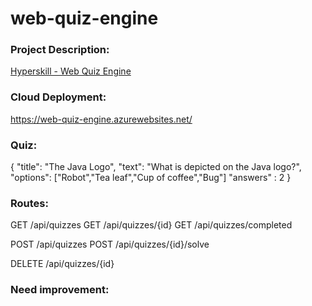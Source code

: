 # web-quiz-engine

### Project Description:
[Hyperskill - Web Quiz Engine](https://hyperskill.org/projects/91?track=1)

### Cloud Deployment:
https://web-quiz-engine.azurewebsites.net/

### Quiz:
{
  "title": "The Java Logo",
  "text": "What is depicted on the Java logo?",
  "options": ["Robot","Tea leaf","Cup of coffee","Bug"]
  "answers" : 2
}


### Routes:
GET /api/quizzes
GET /api/quizzes/{id}
GET /api/quizzes/completed

POST /api/quizzes
POST /api/quizzes/{id}/solve

DELETE /api/quizzes/{id}

### Need improvement:
